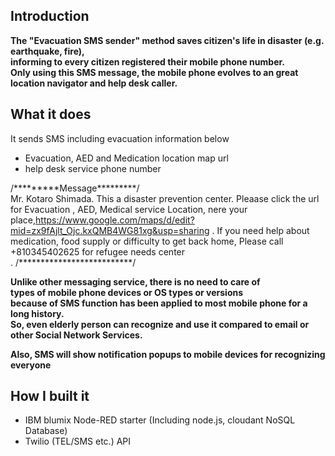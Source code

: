 
<h2>Introduction</h2> 
<p><strong>The "Evacuation SMS sender" method saves citizen's life in disaster (e.g. earthquake, fire), <br />informing to every citizen registered their mobile phone number. <br />
Only using this SMS message, the mobile phone evolves to an great location navigator and help desk caller.</strong></p>




<h2>What it does</h2>
<p>It sends SMS including evacuation information below <p/>
<ul>
<li>Evacuation, AED and Medication location map url </li>
<li>help desk service phone number</li>
</ul>
<p>/*********Message*********/<br />
Mr. Kotaro Shimada. This a disaster prevention center. Pleaase click the url for Evacuation , AED, Medical service Location, nere your place,<a href="https://www.google.com/maps/d/edit?mid=zx9fAjlt_Ojc.kxQMB4WG81xg&usp=sharing">https://www.google.com/maps/d/edit?mid=zx9fAjlt_Ojc.kxQMB4WG81xg&usp=sharing</a> . If you need help about medication, food supply or difficulty to get back home, Please call +810345402625 for refugee needs center<br />. /**************************/</p>

<p><strong>Unlike other messaging service, there is no need to care of <br />types of mobile phone devices or OS types or versions <br />because of SMS function has been applied to most mobile phone for a long history. <br />So, even elderly person can recognize and use it compared to email or other Social Network Services.</strong></p>
<p><strong>Also, SMS will show notification popups to mobile devices for recognizing everyone</strong></p>




<h2>How I built it</h2>
<ul>
<li>IBM blumix Node-RED starter (Including node.js, cloudant NoSQL Database)</li>
<li>Twilio (TEL/SMS etc.) API</li>
</ul>
